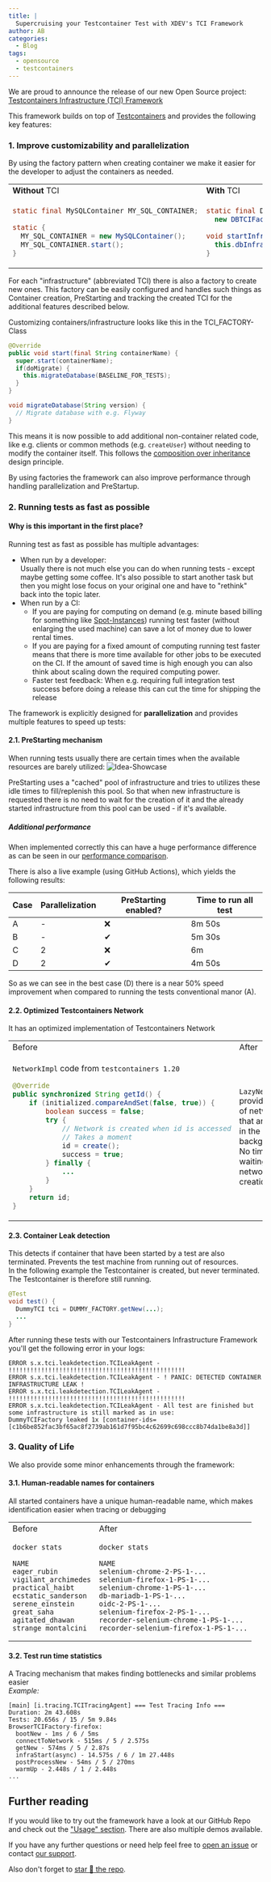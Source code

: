 ```yaml
---
title: |
  Supercruising your Testcontainer Test with XDEV's TCI Framework
author: AB
categories:
  - Blog
tags:
  - opensource
  - testcontainers
---
```


<!-- # [Supercruising](https://en.wikipedia.org/wiki/Supercruise) your [Testcontainer](https://testcontainers.com/) Tests with XDEV's TCI Framework -->

We are proud to announce the release of our new Open Source project:
[Testcontainers Infrastructure (TCI) Framework](https://github.com/xdev-software/tci-base)

This framework builds on top of [Testcontainers](https://testcontainers.com/) and provides the following key features:

### 1. Improve customizability and parallelization

By using the factory pattern when creating container we make it easier for the developer to adjust the containers as needed.

  <table border=0>
  <tr>
  <td>
    <b>Without</b> TCI
  </td>
  <td>
    <b>With</b> TCI
  </td>
  </tr>
  <tr>
  <td markdown="1">
    
  ```java
  static final MySQLContainer MY_SQL_CONTAINER;

  static {
    MY_SQL_CONTAINER = new MySQLContainer();
    MY_SQL_CONTAINER.start();
  }
  ```

  </td>
  <td markdown="1">

  ```java
  static final DBTCIFactory DB_INFRA_FACTORY = 
    new DBTCIFactory();

  void startInfra() {
    this.dbInfra = DB_INFRA_FACTORY.getNew(...);
  }
  ```

  </td>
  </tr>
  </table>

For each "infrastructure" (abbreviated TCI) there is also a factory to create new ones. This factory can be easily configured and handles such things as Container creation, PreStarting and tracking the created TCI for the additional features described below.

Customizing containers/infrastructure looks like this in the TCI_FACTORY-Class
  ```java
  @Override
  public void start(final String containerName) {
    super.start(containerName);
    if(doMigrate) {
      this.migrateDatabase(BASELINE_FOR_TESTS);
    }
  }

  void migrateDatabase(String version) {
    // Migrate database with e.g. Flyway
  }
  ```

This means it is now possible to add additional non-container related code, like e.g. clients or common methods (e.g. ``createUser``) without needing to modify the container itself. 
This follows the [composition over inheritance](https://blogs.oracle.com/javamagazine/post/java-inheritance-composition) design principle.

By using factories the framework can also improve performance through handling parallelization and PreStartup.

### 2. Running tests as fast as possible

#### Why is this important in the first place?
Running test as fast as possible has multiple advantages:
* When run by a developer:<br/>Usually there is not much else you can do when running tests - except maybe getting some coffee. It's also possible to start another task but then you might lose focus on your original one and have to "rethink" back into the topic later.
* When run by a CI:
  * If you are paying for computing on demand (e.g. minute based billing for something like [Spot-Instances](https://aws.amazon.com/ec2/spot/)) running test faster (without enlarging the used machine) can save a lot of money due to lower rental times.
  * If you are paying for a fixed amount of computing running test faster means that there is more time available for other jobs to be executed on the CI. If the amount of saved time is high enough you can also think about scaling down the required computing power.
  * Faster test feedback: When e.g. requiring full integration test success before doing a release this can cut the time for shipping the release

The framework is explicitly designed for **parallelization** and provides multiple features to speed up tests:

#### 2.1. PreStarting mechanism

When running tests usually there are certain times when the available resources are barely utilized:
![Idea-Showcase](https://raw.githubusercontent.com/xdev-software/tci-base/develop/assets/PreStartingCauseIdea.png)

PreStarting uses a "cached" pool of infrastructure and tries to utilizes these idle times to fill/replenish this pool.
So that when new infrastructure is requested there is no need to wait for the creation of it and the already started infrastructure from this pool can be used - if it's available.

##### Additional performance

When implemented correctly this can have a huge performance difference as can be seen in our [performance comparison](https://github.com/xdev-software/tci-base/blob/develop/PERFORMANCE.md).

There is also a live example (using GitHub Actions), which yields the following results:

| Case | Parallelization | PreStarting enabled? | Time to run all test |
| --- | --- | --- | --- |
| A | - | ❌ | 8m 50s |
| B | - | ✔ | 5m 30s |
| C | 2 | ❌ | 6m |
| D | 2 | ✔ | 4m 50s |

So as we can see in the best case (D) there is a near 50% speed improvement when compared to running the tests conventional manor (A).

#### 2.2. Optimized Testcontainers Network
It has an optimized implementation of Testcontainers Network
  <table>
  <tr>
  <td>
  Before
  </td>
  <td>
  After
  </td>
  </tr>
  <tr>
  <td markdown="1">
  
  ``NetworkImpl`` code from ``testcontainers 1.20``
  ```java
  @Override
  public synchronized String getId() {
      if (initialized.compareAndSet(false, true)) {
          boolean success = false;
          try {
              // Network is created when id is accessed
              // Takes a moment
              id = create();
              success = true;
          } finally {
              ...
          }
      }
      return id;
  }
  ```

  </td>
  <td markdown="1">
  
  ``LazyNetworkPool`` provides a pool of networks that are created in the background.<br/>
  No time is lost waiting for network creation.

  </td>
  </tr>
  </table>

  
#### 2.3. Container Leak detection
This detects if container that have been started by a test are also terminated. Prevents the test machine from running out of resources.<br/>
In the following example the Testcontainer is created, but never terminated. The Testcontainer is therefore still running.
  ```java
  @Test
  void test() {
    DummyTCI tci = DUMMY_FACTORY.getNew(...);
    ...
  }
  ```
  After running these tests with our Testcontainers Infrastructure Framework you'll get the following error in your logs:
  ```
  ERROR s.x.tci.leakdetection.TCILeakAgent - !!!!!!!!!!!!!!!!!!!!!!!!!!!!!!!!!!!!!!!!!!!!!!!!!
  ERROR s.x.tci.leakdetection.TCILeakAgent - ! PANIC: DETECTED CONTAINER INFRASTRUCTURE LEAK !
  ERROR s.x.tci.leakdetection.TCILeakAgent - !!!!!!!!!!!!!!!!!!!!!!!!!!!!!!!!!!!!!!!!!!!!!!!!!
  ERROR s.x.tci.leakdetection.TCILeakAgent - All test are finished but some infrastructure is still marked as in use:
  DummyTCIFactory leaked 1x [container-ids=[c1b6be852fac3bf65ac8f2739ab161d7f95bc4c62699c698ccc8b74da1be8a3d]]
  ```


### 3. Quality of Life

We also provide some minor enhancements through the framework:

#### 3.1. Human-readable names for containers
All started containers have a unique human-readable name, which makes identification easier when tracing or debugging
  <table>
  <tr>
  <td>
  Before
  </td>
  <td>
  After
  </td>
  </tr>
  <tr>
  <td markdown="1">
  
  ```
  docker stats

  NAME
  eager_rubin
  vigilant_archimedes
  practical_haibt
  ecstatic_sanderson
  serene_einstein
  great_saha
  agitated_dhawan
  strange_montalcini
  ```

  </td>
  <td markdown="1">
  
  ```
  docker stats

  NAME
  selenium-chrome-2-PS-1-...
  selenium-firefox-1-PS-1-...
  selenium-chrome-1-PS-1-...
  db-mariadb-1-PS-1-...
  oidc-2-PS-1-...
  selenium-firefox-2-PS-1-...
  recorder-selenium-chrome-1-PS-1-...
  recorder-selenium-firefox-1-PS-1-...
  ```

  </td>
  </tr>
  </table>

#### 3.2. Test run time statistics
A Tracing mechanism that makes finding bottlenecks and similar problems easier<br/>
  _Example:_
  ```
  [main] [i.tracing.TCITracingAgent] === Test Tracing Info ===
  Duration: 2m 43.608s
  Tests: 20.656s / 15 / 5m 9.84s
  BrowserTCIFactory-firefox:
    bootNew - 1ms / 6 / 5ms
    connectToNetwork - 515ms / 5 / 2.575s
    getNew - 574ms / 5 / 2.87s
    infraStart(async) - 14.575s / 6 / 1m 27.448s
    postProcessNew - 54ms / 5 / 270ms
    warmUp - 2.448s / 1 / 2.448s
  ...
  ```

## Further reading

If you would like to try out the framework have a look at our GitHub Repo and check out the ["Usage" section](https://github.com/xdev-software/tci-base?tab=readme-ov-file#usage). There are also multiple demos available.

If you have any further questions or need help feel free to [open an issue](https://github.com/xdev-software/tci-base/issues/new/choose) or contact [our support](https://xdev.software/en/services/support).

Also don't forget to [star 🌟 the repo](https://github.com/xdev-software/tci-base).

